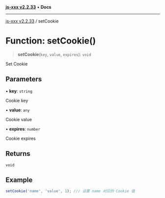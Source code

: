 [**js-xxx v2.2.33**](../README.md) • **Docs**

***

[js-xxx v2.2.33](../README.md) / setCookie

# Function: setCookie()

> **setCookie**(`key`, `value`, `expires`): `void`

Set Cookie

## Parameters

• **key**: `string`

Cookie key

• **value**: `any`

Cookie value

• **expires**: `number`

Cookie expires

## Returns

`void`

## Example

```ts
setCookie('name', 'value', 1); /// 设置 name 对应的 Cookie 值
```
